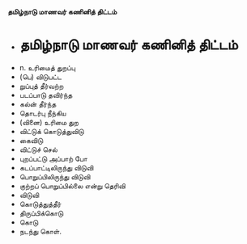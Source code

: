 **தமிழ்நாடு மாணவர் கணினித் திட்டம்**
- # தமிழ்நாடு மாணவர் கணினித் திட்டம்
- n. உரிமைத் துறப்பு
- (பெ) விடுபட்ட
- றுப்புத் தீர்வற்ற
- படப்பாடு தவிர்ந்த
- கல்ன் தீர்ந்த
- தொடர்பு நீந்கிய
- (வினை) உரிமை துற
- விட்டுக் கொடுத்துவிடு
- கைவிடு
- விட்டுச் செல்
- புறப்பட்டு அப்பாற் போ
- கடப்பாட்டிலிருந்து விடுவி
- பொறுப்பிலிருந்து விடுவி
- குற்றப் பொறுப்பில்லை என்று தெரிவி
- விடுவி
- கொடுத்துத்தீர்
- திருப்பிக்கொடு
- கொடு
- நடந்து கொள்.

